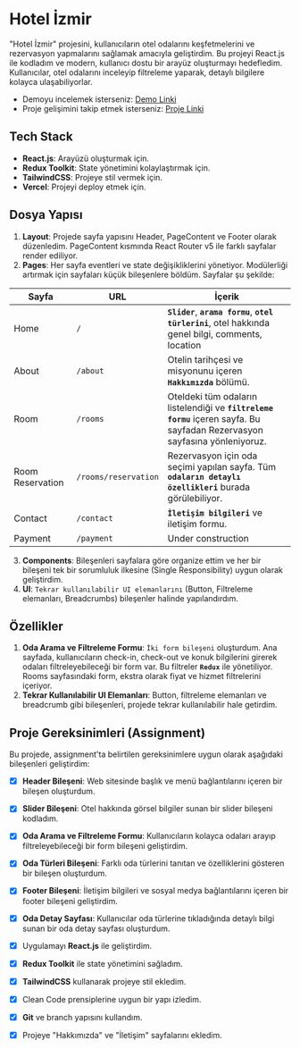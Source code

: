 # Hotel İzmir

"Hotel İzmir" projesini, kullanıcıların otel odalarını keşfetmelerini ve rezervasyon yapmalarını sağlamak amacıyla geliştirdim. Bu projeyi React.js ile kodladım ve modern, kullanıcı dostu bir arayüz oluşturmayı hedefledim. Kullanıcılar, otel odalarını inceleyip filtreleme yaparak, detaylı bilgilere kolayca ulaşabiliyorlar.

- Demoyu incelemek isterseniz: [Demo Linki](https://hotel-website-murex.vercel.app)
- Proje gelişimini takip etmek isterseniz: [Proje Linki](https://github.com/users/ilsusunal/projects/3)

## Tech Stack

- **React.js**: Arayüzü oluşturmak için.
- **Redux Toolkit**: State yönetimini kolaylaştırmak için.
- **TailwindCSS**: Projeye stil vermek için.
- **Vercel**: Projeyi deploy etmek için.

## Dosya Yapısı

1. **Layout**: Projede sayfa yapısını Header, PageContent ve Footer olarak düzenledim. PageContent kısmında React Router v5 ile farklı sayfalar render ediliyor.
2. **Pages**: Her sayfa eventleri ve state değişikliklerini yönetiyor. Modülerliği artırmak için sayfaları küçük bileşenlere böldüm. Sayfalar şu şekilde:
   
| **Sayfa**             | **URL**                    | **İçerik**                                                         |
|-----------------------|----------------------------|---------------------------------------------------------------------|
| Home                  | `/`                        | **`Slider`**, **`arama formu`**, **`otel türlerini`**, otel hakkında genel bilgi, comments, location|
| About                 | `/about`                   | Otelin tarihçesi ve misyonunu içeren **`Hakkımızda`** bölümü.            |
| Room                  | `/rooms`                   | Oteldeki tüm odaların listelendiği ve **`filtreleme formu`** içeren sayfa. Bu sayfadan Rezervasyon sayfasına yönleniyoruz.|
| Room Reservation       | `/rooms/reservation`       | Rezervasyon için oda seçimi yapılan sayfa. Tüm **`odaların detaylı özellikleri`** burada görülebiliyor.|
| Contact               | `/contact`                 | **`İletişim bilgileri`** ve iletişim formu.  |
| Payment               | `/payment`                 | Under construction                             |

3. **Components**: Bileşenleri sayfalara göre organize ettim ve her bir bileşeni tek bir sorumluluk ilkesine (Single Responsibility) uygun olarak geliştirdim.
4. **UI**: `Tekrar kullanılabilir UI elemanlarını` (Button, Filtreleme elemanları, Breadcrumbs) bileşenler halinde yapılandırdım.

## Özellikler

1. **Oda Arama ve Filtreleme Formu**: `İki form bileşeni` oluşturdum. Ana sayfada, kullanıcıların check-in, check-out ve konuk bilgilerini girerek odaları filtreleyebileceği bir form var. Bu filtreler **`Redux`** ile yönetiliyor. Rooms sayfasındaki form, ekstra olarak fiyat ve hizmet filtrelerini içeriyor.
2. **Tekrar Kullanılabilir UI Elemanları**: Button, filtreleme elemanları ve breadcrumb gibi bileşenleri, projede tekrar kullanılabilir hale getirdim.

## Proje Gereksinimleri (Assignment)

Bu projede, assignment'ta belirtilen gereksinimlere uygun olarak aşağıdaki bileşenleri geliştirdim:

- [x] **Header Bileşeni**: Web sitesinde başlık ve menü bağlantılarını içeren bir bileşen oluşturdum.
- [x] **Slider Bileşeni**: Otel hakkında görsel bilgiler sunan bir slider bileşeni kodladım.
- [x] **Oda Arama ve Filtreleme Formu**: Kullanıcıların kolayca odaları arayıp filtreleyebileceği bir form bileşeni geliştirdim.
- [x] **Oda Türleri Bileşeni**: Farklı oda türlerini tanıtan ve özelliklerini gösteren bir bileşen oluşturdum.
- [x] **Footer Bileşeni**: İletişim bilgileri ve sosyal medya bağlantılarını içeren bir footer bileşeni geliştirdim.
- [x] **Oda Detay Sayfası**: Kullanıcılar oda türlerine tıkladığında detaylı bilgi sunan bir oda detay sayfası oluşturdum.
- [x] Uygulamayı **React.js** ile geliştirdim.
- [x] **Redux Toolkit** ile state yönetimini sağladım.
- [x] **TailwindCSS** kullanarak projeye stil ekledim.
- [x] Clean Code prensiplerine uygun bir yapı izledim.
- [x] **Git** ve branch yapısını kullandım.
- [x] Projeye "Hakkımızda" ve "İletişim" sayfalarını ekledim.

